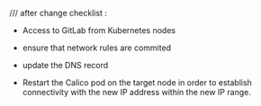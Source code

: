 
/// after change checklist :

 - Access to GitLab from Kubernetes nodes 
 
 - ensure that network rules are commited 

 - update the DNS record 

 - Restart the Calico pod on the target node in order to establish connectivity with the new IP address within the new IP range. 

 

 
